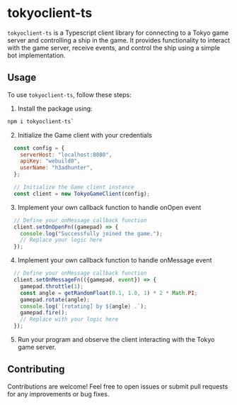 # tokyoclient-ts

`tokyoclient-ts` is a Typescript client library for connecting to a Tokyo game server and controlling a ship in the game. It provides functionality to interact with the game server, receive events, and control the ship using a simple bot implementation.

## Usage

To use `tokyoclient-ts`, follow these steps:

1. Install the package using:
```sh
npm i tokyoclient-ts`
```

2. Initialize the Game client with your credentials
```js
  const config = {
    serverHost: "localhost:8080",
    apiKey: "webuild0",
    userName: "h3adhunter",
  };

  // Initialize the Game client instance
  const client = new TokyoGameClient(config);
```

3. Implement your own callback function to handle onOpen event 
```js
  // Define your onMessage callback function
  client.setOnOpenFn((gamepad) => {
    console.log("Successfully joined the game.");
    // Replace your logic here
  });
```

4. Implement your own callback function to handle onMessage event 
```js
  // Define your onMessage callback function
  client.setOnMessageFn(({gamepad, event}) => {
    gamepad.throttle(1);
    const angle = getRandomFloat(0.1, 1.0, 1) * 2 * Math.PI;
    gamepad.rotate(angle);
    console.log(`[rotating] by ${angle} .`);
    gamepad.fire();
    // Replace with your logic here
  });
```

5. Run your program and observe the client interacting with the Tokyo game server.

## Contributing

Contributions are welcome! Feel free to open issues or submit pull requests for any improvements or bug fixes.
